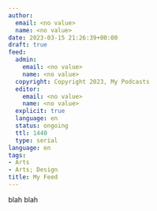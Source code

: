 ```yaml
---
author:
  email: <no value>
  name: <no value>
date: 2023-03-15 21:26:39+00:00
draft: true
feed:
  admin:
    email: <no value>
    name: <no value>
  copyright: Copyright 2023, My Podcasts
  editor:
    email: <no value>
    name: <no value>
  explicit: true
  language: en
  status: ongoing
  ttl: 1440
  type: serial
language: en
tags:
- Arts
- Arts; Design
title: My Feed
---
```


blah blah